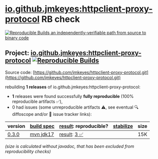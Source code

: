 [io.github.jmkeyes:httpclient-proxy-protocol](https://central.sonatype.com/artifact/io.github.jmkeyes/httpclient-proxy-protocol/versions) RB check
=======

[![Reproducible Builds](https://reproducible-builds.org/images/logos/rb.svg) an independently-verifiable path from source to binary code](https://reproducible-builds.org/)

## Project: [io.github.jmkeyes:httpclient-proxy-protocol](https://central.sonatype.com/artifact/io.github.jmkeyes/httpclient-proxy-protocol/versions) [![Reproducible Builds](https://img.shields.io/endpoint?url=https://raw.githubusercontent.com/jvm-repo-rebuild/reproducible-central/master/content/io/github/jmkeyes/httpclient-proxy-protocol/badge.json)](https://github.com/jvm-repo-rebuild/reproducible-central/blob/master/content/io/github/jmkeyes/httpclient-proxy-protocol/README.md)

Source code: [https://github.com/jmkeyes/httpclient-proxy-protocol.git](https://github.com/jmkeyes/httpclient-proxy-protocol.git)

rebuilding **1 releases** of io.github.jmkeyes:httpclient-proxy-protocol:
- **1** releases were found successfully **fully reproducible** (100% reproducible artifacts :white_check_mark:),
- 0 had issues (some unreproducible artifacts :warning:, see eventual :mag: diffoscope and/or :memo: issue tracker links):

| version | [build spec](/BUILDSPEC.md) | [result](https://reproducible-builds.org/docs/jvm/): reproducible? | [stabilize](https://github.com/google/oss-rebuild/blob/main/cmd/stabilize/README.md) | size |
| -- | --------- | ------ | ------ | -- |
| [0.3.0](https://central.sonatype.com/artifact/io.github.jmkeyes/httpclient-proxy-protocol/0.3.0/pom) | [mvn jdk17](httpclient-proxy-protocol-0.3.0.buildspec) | [result](httpclient-proxy-protocol-0.3.0.buildinfo): [3 :white_check_mark: ](httpclient-proxy-protocol-0.3.0.buildcompare) | | 15K |

<i>(size is calculated without javadoc, that has been excluded from reproducibility checks)</i>
